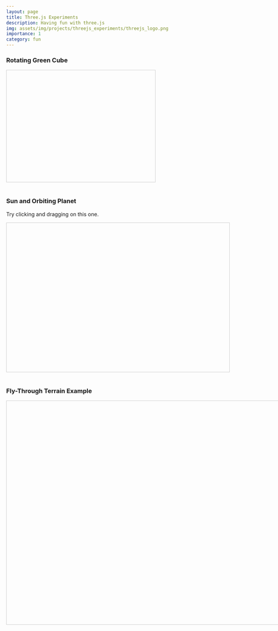 ```yaml
---
layout: page
title: Three.js Experiments
description: Having fun with three.js
img: assets/img/projects/threejs_experiments/threejs_logo.png
importance: 1
category: fun
---
```


### Rotating Green Cube

<div id="threejs-container" style="width: 400px; height: 300px; border: 1px solid #ccc;"></div>

<script src="https://cdnjs.cloudflare.com/ajax/libs/three.js/r128/three.min.js"></script>
<script>
  // Set up the scene, camera, and renderer
  const container = document.getElementById('threejs-container');
  const scene = new THREE.Scene();
  const camera = new THREE.PerspectiveCamera(75, container.clientWidth / container.clientHeight, 0.1, 1000);

  // Create the WebGL renderer and set its size to match the container's size
  const renderer = new THREE.WebGLRenderer();
  renderer.setSize(container.clientWidth, container.clientHeight);
  container.appendChild(renderer.domElement);

  // Create a simple cube
  const geometry = new THREE.BoxGeometry();
  const material = new THREE.MeshBasicMaterial({ color: 0x00ff00 });
  const cube = new THREE.Mesh(geometry, material);
  scene.add(cube);

  camera.position.z = 5;

  // Animation loop
  function animate() {
    requestAnimationFrame(animate);
    cube.rotation.x += 0.01;
    cube.rotation.y += 0.01;
    renderer.render(scene, camera);
  }
  animate();

  // Handle window resize and container size changes
  window.addEventListener('resize', () => {
    const containerWidth = container.clientWidth;
    const containerHeight = container.clientHeight;
    
    // Update renderer size
    renderer.setSize(containerWidth, containerHeight);
    
    // Update camera aspect ratio
    camera.aspect = containerWidth / containerHeight;
    camera.updateProjectionMatrix();
  });
</script>

<br>

### Sun and Orbiting Planet

Try clicking and dragging on this one.

<div id="solar-system-container-1" style="width: 600px; height: 400px; border: 1px solid #ccc;"></div>

<script src="https://cdn.jsdelivr.net/npm/three@0.128.0/examples/js/controls/OrbitControls.js"></script>

<script>
  // Set up the scene, camera, and renderer
  const container1 = document.getElementById('solar-system-container-1');
  const scene1 = new THREE.Scene();
  const camera1 = new THREE.PerspectiveCamera(75, container1.clientWidth / container1.clientHeight, 0.1, 1000);
  const renderer1 = new THREE.WebGLRenderer();
  renderer1.setSize(container1.clientWidth, container1.clientHeight);
  container1.appendChild(renderer1.domElement);

  // OrbitControls for camera panning and zooming
  const controls1 = new THREE.OrbitControls(camera1, renderer1.domElement);
  controls1.enableDamping = true;
  controls1.dampingFactor = 0.25;
  controls1.enableZoom = true;

  // Create the Sun (a large yellow sphere)
  const sunGeometry1 = new THREE.SphereGeometry(1.5, 32, 32);
  const sunMaterial1 = new THREE.MeshBasicMaterial({ color: 0xffff00 });
  const sun1 = new THREE.Mesh(sunGeometry1, sunMaterial1);
  scene1.add(sun1);

  // Create the planet (a smaller blue sphere)
  const planetGeometry1 = new THREE.SphereGeometry(0.5, 32, 32);
  const planetMaterial1 = new THREE.MeshBasicMaterial({ color: 0x0000ff });
  const planet1 = new THREE.Mesh(planetGeometry1, planetMaterial1);

  // Create a pivot point for the planet to orbit around the sun
  const pivot1 = new THREE.Object3D();
  pivot1.add(planet1);
  scene1.add(pivot1);

  // Position the planet at some distance from the sun
  planet1.position.x = 5;

  // Set camera position
  camera1.position.z = 10;

  // Animation loop
  function animate1() {
    requestAnimationFrame(animate1);

    // Rotate the pivot to simulate orbit
    pivot1.rotation.y += 0.01; // Orbit speed

    // Update controls
    controls1.update();

    // Render the scene
    renderer1.render(scene1, camera1);
  }
  animate1();

  // Handle window resize
  window.addEventListener('resize', () => {
    const containerWidth1 = container1.clientWidth;
    const containerHeight1 = container1.clientHeight;
    
    renderer1.setSize(containerWidth1, containerHeight1);
    camera1.aspect = containerWidth1 / containerHeight1;
    camera1.updateProjectionMatrix();
  });
</script>

<br>
























### Fly-Through Terrain Example

<div id="terrain-container" style="width: 800px; height: 600px; border: 1px solid #ccc;"></div>

<script src="https://cdn.jsdelivr.net/npm/three@0.128.0/examples/js/controls/PointerLockControls.js"></script>

<script>
// Set up the scene, camera, and renderer
const containerTerrain = document.getElementById('terrain-container');
const sceneTerrain = new THREE.Scene();
const cameraTerrain = new THREE.PerspectiveCamera(75, containerTerrain.clientWidth / containerTerrain.clientHeight, 0.1, 1000);
const rendererTerrain = new THREE.WebGLRenderer();
rendererTerrain.setSize(containerTerrain.clientWidth, containerTerrain.clientHeight);
containerTerrain.appendChild(rendererTerrain.domElement);

// Create the terrain using a plane geometry
const terrainGeometry = new THREE.PlaneGeometry(200, 200, 100, 100);
const terrainMaterial = new THREE.MeshStandardMaterial({ color: 0x228B22, wireframe: false });
const terrain = new THREE.Mesh(terrainGeometry, terrainMaterial);
terrain.rotation.x = -Math.PI / 2; // Rotate to make it flat
sceneTerrain.add(terrain);

// Apply random height values to the terrain vertices for simple terrain elevation
terrainGeometry.vertices.forEach(vertex => {
  vertex.z = Math.random() * 10; // Random elevation
});
terrainGeometry.computeVertexNormals();
terrainGeometry.verticesNeedUpdate = true;

// Add lighting to the scene
const ambientLight = new THREE.AmbientLight(0x404040); // Soft ambient light
sceneTerrain.add(ambientLight);

const directionalLight = new THREE.DirectionalLight(0xffffff, 1);
directionalLight.position.set(100, 100, 100).normalize(); // Position the light
sceneTerrain.add(directionalLight);

// Set up PointerLockControls for first-person movement
const controlsTerrain = new THREE.PointerLockControls(cameraTerrain, rendererTerrain.domElement);
cameraTerrain.position.set(0, 10, 50); // Start above the terrain

// Enable pointer lock when the user clicks on the terrain container
containerTerrain.addEventListener('click', () => {
  controlsTerrain.lock();
});

// Movement variables
let moveForward = false;
let moveBackward = false;
let moveLeft = false;
let moveRight = false;
const moveSpeed = 0.2;

// Keyboard controls for movement
document.addEventListener('keydown', (event) => {
  switch (event.code) {
    case 'ArrowUp':
    case 'KeyW':
      moveForward = true;
      break;
    case 'ArrowLeft':
    case 'KeyA':
      moveLeft = true;
      break;
    case 'ArrowDown':
    case 'KeyS':
      moveBackward = true;
      break;
    case 'ArrowRight':
    case 'KeyD':
      moveRight = true;
      break;
  }
});

document.addEventListener('keyup', (event) => {
  switch (event.code) {
    case 'ArrowUp':
    case 'KeyW':
      moveForward = false;
      break;
    case 'ArrowLeft':
    case 'KeyA':
      moveLeft = false;
      break;
    case 'ArrowDown':
    case 'KeyS':
      moveBackward = false;
      break;
    case 'ArrowRight':
    case 'KeyD':
      moveRight = false;
      break;
  }
});

// Animation loop
function animateTerrain() {
  requestAnimationFrame(animateTerrain);

  // Handle movement
  if (controlsTerrain.isLocked) {
    if (moveForward) controlsTerrain.moveForward(moveSpeed);
    if (moveBackward) controlsTerrain.moveForward(-moveSpeed);
    if (moveLeft) controlsTerrain.moveRight(-moveSpeed);
    if (moveRight) controlsTerrain.moveRight(moveSpeed);
  }

  // Render the scene
  rendererTerrain.render(sceneTerrain, cameraTerrain);
}
animateTerrain();

// Handle window resize
window.addEventListener('resize', () => {
  rendererTerrain.setSize(containerTerrain.clientWidth, containerTerrain.clientHeight);
  cameraTerrain.aspect = containerTerrain.clientWidth / containerTerrain.clientHeight;
  cameraTerrain.updateProjectionMatrix();
});
</script>